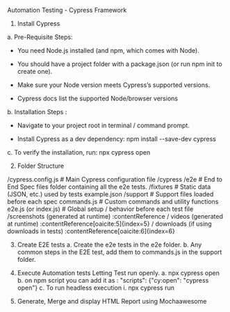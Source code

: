 Automation Testing - Cypress Framework

1. Install Cypress
 
a. Pre-Requisite Steps:
 - You need Node.js installed (and npm, which comes with Node).
 
 - You should have a project folder with a package.json (or run npm init to create one).
 
 - Make sure your Node version meets Cypress’s supported versions.
 
 - Cypress docs list the supported Node/browser versions

b. Installation Steps : 
 - Navigate to your project root in terminal / command prompt.
 
 - Install Cypress as a dev dependency:
 npm install --save-dev cypress

c. To verify the installation, run:
npx cypress open


2. Folder Structure 

/cypress.config.js                          # Main Cypress configuration file
/cypress
  /e2e                                      # End to End Spec files folder containing all the e2e tests.
  /fixtures                                 # Static data (JSON, etc.) used by tests
    example.json
  /support                                  # Support files loaded before each spec
    commands.js                             # Custom commands and utility functions
    e2e.js (or index.js)                    # Global setup / behavior before each test file
/screenshots (generated at runtime)           :contentReference
/ videos (generated at runtime)               :contentReference[oaicite:5]{index=5}
/ downloads (if using downloads in tests)     :contentReference[oaicite:6]{index=6}



3. Create E2E tests
    a. Create the e2e tests in the e2e folder.
    b. Any common steps in the E2E test, add them to commands.js in the support folder.

3. Execute Automation tests
    Letting Test run openly.
    a. npx cypress open
    b. on npm script you can add it as : 
    "scripts": {"cy:open": "cypress open"}
    c. To run headless execution
        i. npx cypress run
        






4. Generate, Merge and display HTML Report using Mochaawesome
